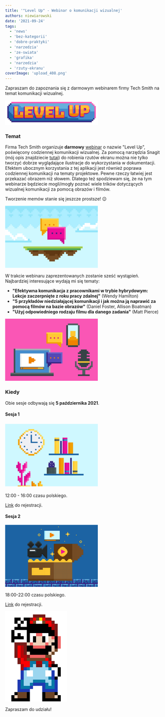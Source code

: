 ```yaml
---
title: '"Level Up" - Webinar o komunikacji wizualnej'
authors: niewiarowski
date: '2021-09-24'
tags:
  - 'news'
  - 'bez-kategorii'
  - 'dobre-praktyki'
  - 'narzedzia'
  - 'ze-swiata'
  - 'grafika'
  - 'narzedzia'
  - 'rzuty-ekranu'
coverImage: 'upload_408.png'
---
```


Zapraszam do zapoznania się z darmowym webinarem firmy Tech Smith na temat
komunikacji wizualnej.

<!--truncate-->

[![](images/upload_409-300x80.png)](http://techwriter.pl/wp-content/uploads/2021/09/upload_409.png)

### Temat

Firma Tech Smith organizuje **darmowy**
[webinar](https://discover.techsmith.com/level-up-eastern-time/) o nazwie "Level
Up", poświęcony codziennej komunikacji wizualnej. Za pomocą narzędzia Snagit
(mój opis znajdziecie
[tutaj](http://techwriter.pl/snagit-2021-pierwsze-wrazenia/)) do robienia rzutów
ekranu można nie tylko tworzyć dobrze wyglądające ilustracje do wykorzystania w
dokumentacji. Efektem ubocznym korzystania z tej aplikacji jest również poprawa
codziennej komunikacji na tematy projektowe. Pewne rzeczy łatwiej jest przekazać
obrazem niż słowem. Dlatego też spodziewam się, że na tym webinarze będziecie
mogli/mogły poznać wiele trików dotyczących wizualnej komunikacji za pomocą
obrazów i filmów.

Tworzenie memów stanie się jeszcze prostsze! 😉

[![](images/upload_415-300x200.png)](http://techwriter.pl/wp-content/uploads/2021/09/upload_415.png)

W trakcie webinaru zaprezentowanych zostanie sześć wystąpień. Najbardziej
interesujące wydają mi się tematy:

- **"Efektywna komunikacja z pracownikami w trybie hybrydowym: Lekcje
  zaczerpnięte z roku pracy zdalnej"** (Wendy Hamilton)
- **"5 przykładów niedziałającej komunikacji i jak można ją naprawić za pomocą
  filmów na bazie obrazów"** (Daniel Foster, Allison Boatman)
- **"Użyj odpowiedniego rodzaju filmu dla danego zadania"** (Matt Pierce)

[![](images/upload_411-300x200.png)](http://techwriter.pl/wp-content/uploads/2021/09/upload_411.png)

### Kiedy

Obie sesje odbywają się **5 października 2021**.

#### Sesja 1

### [![](images/upload_413-300x201.png)](http://techwriter.pl/wp-content/uploads/2021/09/upload_413.png)

12:00 - 16:00 czasu polskiego.

[Link](https://discover.techsmith.com/level-up-eastern-time/?utm_source=lead&utm_medium=email&utm_content=levelup&utm_campaign=brandexp&spMailingID=70609590&spUserID=MzY2MzgxMDgxODQ5S0&spJobID=2201629015&spReportId=MjIwMTYyOTAxNQS2)
do rejestracji.

#### Sesja 2

[![](images/upload_414-300x200.png)](http://techwriter.pl/wp-content/uploads/2021/09/upload_414.png)

18:00-22:00 czasu polskiego.

[Link](https://discover.techsmith.com/level-up-greenwich-mean-time/?utm_source=lead&utm_medium=email&utm_content=levelup&utm_campaign=brandexp&spMailingID=70609590&spUserID=MzY2MzgxMDgxODQ5S0&spJobID=2201629015&spReportId=MjIwMTYyOTAxNQS2)
do rejestracji.

[![](images/ea0f389cdfff6e3.png)](http://techwriter.pl/wp-content/uploads/2021/09/ea0f389cdfff6e3.png)

Zapraszam do udziału!
